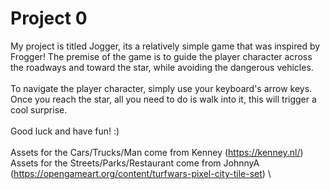 # Project 0
My project is titled Jogger, its a relatively simple game that was inspired by Frogger! The premise of the game is to guide the player character across the roadways and toward the star, while avoiding the dangerous vehicles. \
 \
To navigate the player character, simply use your keyboard's arrow keys. Once you reach the star, all you need to do is walk into it, this will trigger a cool surprise. \
 \
Good luck and have fun! :) \
 \
Assets for the Cars/Trucks/Man come from Kenney (https://kenney.nl/) \
Assets for the Streets/Parks/Restaurant come from JohnnyA (https://opengameart.org/content/turfwars-pixel-city-tile-set) \
